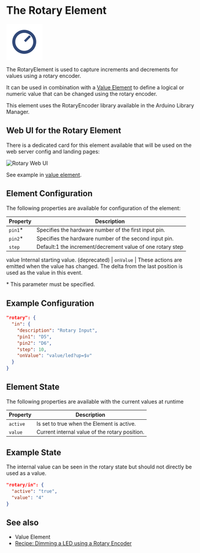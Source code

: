 # The Rotary Element

<div class="excerpt">
  <img src="/i/rotary.svg">
  <p>The RotaryElement is used to capture increments and decrements for values using a rotary encoder.</p>
</div>

It can be used in combination with a [Value Element](elements/value) to define a logical or numeric value that can be changed using the rotary encoder.

This element uses the RotaryEncoder library available in the Arduino Library Manager.


## Web UI for the Rotary Element

There is a dedicated card for this element available that will be used on the web server config and landing pages:

![Rotary Web UI](/elements/rotaryui.png)

See example in [value element](elements/value).


## Element Configuration

The following properties are available for configuration of the element:

| Property  | Description                                                                                                                                 |
| --------- | --------------------------------------------------------------- |
| `pin1`*   | Specifies the hardware number of the first input pin.|
| `pin2`*   | Specifies the hardware number of the second input pin.
| `step`    | Default:1 the increment/decrement value of one rotary step
value Internal starting value. (deprecated)
| `onValue` | These actions are emitted when the value has changed. The delta from the last position is used as the value in this event.

\* This parameter must be specified.


## Example Configuration

```JSON
"rotary": {
  "in": {
    "description": "Rotary Input",
    "pin1": "D5",
    "pin2": "D6",
    "step": 10,
    "onValue": "value/led?up=$v"
  }
}
```


## Element State

The following properties are available with the current values at runtime

| Property | Description                                |
| -------- | ------------------------------------------ |
| `active` | Is set to true when the Element is active. |
| `value`  | Current internal value of the rotary position. |


## Example State

The internal value can be seen in the rotary state but should not directly be used as a value.

```JSON
"rotary/in": {
  "active": "true",
  "value": "4"
}
```


  ## See also

* Value Element
* [Recipe: Dimming a LED using a Rotary Encoder](/recipes/ledrotary.md) 
